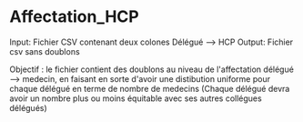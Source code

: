 # Affectation_HCP

Input: Fichier CSV contenant deux colones Délégué --> HCP
Output: Fichier csv sans doublons 

Objectif : le fichier contient des doublons au niveau de l'affectation délégué --> medecin, en faisant en sorte d'avoir une distibution uniforme pour chaque délégué en terme de nombre de medecins (Chaque délégué devra avoir un nombre plus ou moins équitable avec ses autres collégues délégués)

